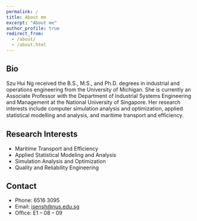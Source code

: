 ```yaml
---
permalink: /
title: About me
excerpt: "About me"
author_profile: true
redirect_from: 
  - /about/
  - /about.html
---
```


## Bio
Szu Hui Ng received the B.S., M.S., and Ph.D. degrees in industrial and operations engineering from the University of Michigan. She is currently an Associate Professor with the Department of Industrial Systems Engineering and Management at the National University of Singapore. Her research interests include computer simulation analysis and optimization, applied statistical modelling and analysis, and maritime transport and efﬁciency.


## Research Interests
* Maritime Transport and Efficiency
* Applied Statistical Modeling and Analysis
* Simulation Analysis and Optimization
* Quality and Reliability Engineering

## Contact

* Phone: 6516 3095
* Email: isensh@nus.edu.sg
* Office: E1 – 08 – 09
